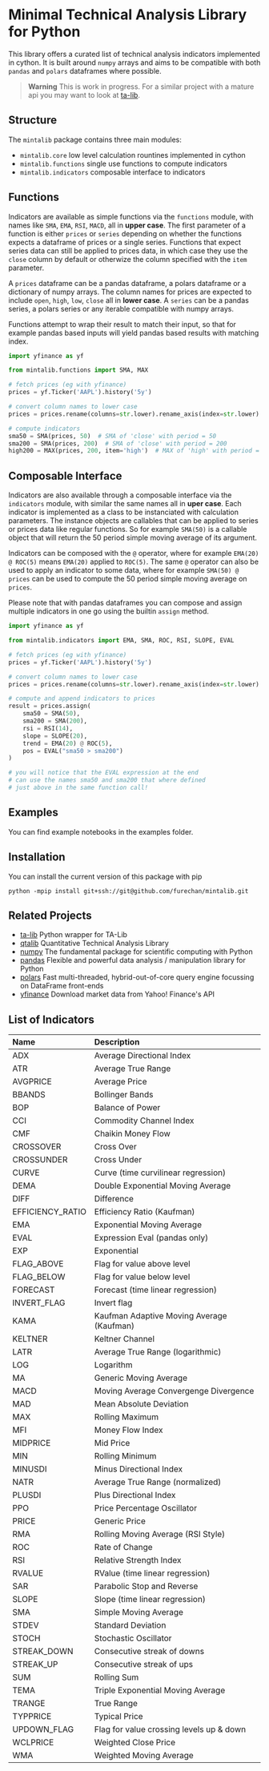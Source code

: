 # Minimal Technical Analysis Library for Python


This library offers a curated list of technical analysis indicators
implemented in cython.
It is built around `numpy` arrays and aims to be compatible
with both `pandas` and `polars` dataframes where possible.


> **Warning**
> This is work in progress.
> For a similar project with a mature api
> you may want to look at [ta-lib](https://pypi.org/project/TA-Lib/).


## Structure
The `mintalib` package contains three main modules:
- `mintalib.core` low level calculation rountines implemented in cython
- `mintalib.functions` single use functions to compute indicators
- `mintalib.indicators` composable interface to indicators

## Functions

Indicators are available as simple functions via the `functions` module,
with names like `SMA`, `EMA`, `RSI`, `MACD`, all in **upper case**.
The first parameter of a function is either `prices` or `series` depending on whether
the functions expects a dataframe of prices or a single series.
Functions that expect series data can still be applied to prices data, in which case they use 
the `close` column by default or otherwize the column specified with the `item` parameter.

A `prices` dataframe can be a pandas dataframe, a polars dataframe or a dictionary of numpy arrays.
The column names for prices are expected to include `open`, `high`, `low`, `close` all in **lower case**.
A `series` can be a pandas series, a polars series or any iterable compatible with numpy arrays.

Functions attempt to wrap their result to match their input, so that for example 
pandas based inputs will yield pandas based results with matching index.


```python
import yfinance as yf

from mintalib.functions import SMA, MAX

# fetch prices (eg with yfinance)
prices = yf.Ticker('AAPL').history('5y')

# convert column names to lower case
prices = prices.rename(columns=str.lower).rename_axis(index=str.lower)

# compute indicators
sma50 = SMA(prices, 50)  # SMA of 'close' with period = 50
sma200 = SMA(prices, 200)  # SMA of 'close' with period = 200
high200 = MAX(prices, 200, item='high')  # MAX of 'high' with period = 200

```


## Composable Interface

Indicators are also available through a composable interface via the `indicators` module,
with similar the same names all in **uper case**.
Each indicator is implemented as a class to be instanciated with calculation parameters.
The instance objects are callables that can be applied to series or prices data like regular functions. 
So for example `SMA(50)` is a callable object that will return the 50 period simple moving average of its argument.

Indicators can be composed with the `@` operator,
where for example `EMA(20) @ ROC(5)` means `EMA(20)` applied to `ROC(5)`.
The same `@` operator can also be used to apply an indicator to some data,
where for example `SMA(50) @ prices` can be used to compute the 50 period simple moving average on `prices`. 

Please note that with pandas dataframes you can compose and assign multiple indicators in one go
using the builtin `assign` method.

```python
import yfinance as yf

from mintalib.indicators import EMA, SMA, ROC, RSI, SLOPE, EVAL

# fetch prices (eg with yfinance)
prices = yf.Ticker('AAPL').history('5y')

# convert column names to lower case
prices = prices.rename(columns=str.lower).rename_axis(index=str.lower)

# compute and append indicators to prices
result = prices.assign(
    sma50 = SMA(50),
    sma200 = SMA(200),
    rsi = RSI(14),
    slope = SLOPE(20),
    trend = EMA(20) @ ROC(5),
    pos = EVAL("sma50 > sma200")
)

# you will notice that the EVAL expression at the end
# can use the names sma50 and sma200 that where defined
# just above in the same function call!
```


## Examples

You can find example notebooks in the examples folder. 


## Installation

You can install the current version of this package with pip
```console
python -mpip install git+ssh://git@github.com/furechan/mintalib.git
```

## Related Projects
- [ta-lib](https://github.com/mrjbq7/ta-lib) Python wrapper for TA-Lib
- [qtalib](https://github.com/josephchenhk/qtalib) Quantitative Technical Analysis Library
- [numpy](https://github.com/numpy/numpy) The fundamental package for scientific computing with Python
- [pandas](https://github.com/pandas-dev/pandas) Flexible and powerful data analysis / manipulation library for Python
- [polars](https://github.com/pola-rs/polars) Fast multi-threaded, hybrid-out-of-core query engine focussing on DataFrame front-ends
- [yfinance](https://github.com/ranaroussi/yfinance) Download market data from Yahoo! Finance's API

## List of Indicators

| Name             | Description                               |
|:-----------------|:------------------------------------------|
| ADX              | Average Directional Index                 |
| ATR              | Average True Range                        |
| AVGPRICE         | Average Price                             |
| BBANDS           | Bollinger Bands                           |
| BOP              | Balance of Power                          |
| CCI              | Commodity Channel Index                   |
| CMF              | Chaikin Money Flow                        |
| CROSSOVER        | Cross Over                                |
| CROSSUNDER       | Cross Under                               |
| CURVE            | Curve (time curvilinear regression)       |
| DEMA             | Double Exponential Moving Average         |
| DIFF             | Difference                                |
| EFFICIENCY_RATIO | Efficiency Ratio (Kaufman)                |
| EMA              | Exponential Moving Average                |
| EVAL             | Expression Eval (pandas only)             |
| EXP              | Exponential                               |
| FLAG_ABOVE       | Flag for value above level                |
| FLAG_BELOW       | Flag for value below level                |
| FORECAST         | Forecast (time linear regression)         |
| INVERT_FLAG      | Invert flag                               |
| KAMA             | Kaufman Adaptive Moving Average (Kaufman) |
| KELTNER          | Keltner Channel                           |
| LATR             | Average True Range (logarithmic)          |
| LOG              | Logarithm                                 |
| MA               | Generic Moving Average                    |
| MACD             | Moving Average Convergenge Divergence     |
| MAD              | Mean Absolute Deviation                   |
| MAX              | Rolling Maximum                           |
| MFI              | Money Flow Index                          |
| MIDPRICE         | Mid Price                                 |
| MIN              | Rolling Minimum                           |
| MINUSDI          | Minus Directional Index                   |
| NATR             | Average True Range (normalized)           |
| PLUSDI           | Plus Directional Index                    |
| PPO              | Price Percentage Oscillator               |
| PRICE            | Generic Price                             |
| RMA              | Rolling Moving Average (RSI Style)        |
| ROC              | Rate of Change                            |
| RSI              | Relative Strength Index                   |
| RVALUE           | RValue (time linear regression)           |
| SAR              | Parabolic Stop and Reverse                |
| SLOPE            | Slope (time linear regression)            |
| SMA              | Simple Moving Average                     |
| STDEV            | Standard Deviation                        |
| STOCH            | Stochastic Oscillator                     |
| STREAK_DOWN      | Consecutive streak of downs               |
| STREAK_UP        | Consecutive streak of ups                 |
| SUM              | Rolling Sum                               |
| TEMA             | Triple Exponential Moving Average         |
| TRANGE           | True Range                                |
| TYPPRICE         | Typical Price                             |
| UPDOWN_FLAG      | Flag for value crossing levels up & down  |
| WCLPRICE         | Weighted Close Price                      |
| WMA              | Weighted Moving Average                   |


